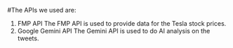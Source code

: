 #The APIs we used are:
1. FMP API
The FMP API is used to provide data for the Tesla stock prices.
2. Google Gemini API
The Gemini API is used to do AI analysis on the tweets.
